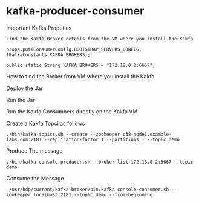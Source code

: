 # kafka-producer-consumer


Important Kafka Propeties 

    Find the Kakfa Broker details from the VM where you install the Kakfa 
    
    props.put(ConsumerConfig.BOOTSTRAP_SERVERS_CONFIG, IKafkaConstants.KAFKA_BROKERS);

    public static String KAFKA_BROKERS = "172.18.0.2:6667";

How to find the Broker from VM where you install the Kakfa


Deploy the Jar 

Run the Jar 


Run the Kakfa Consumbers directly on the Kakfa VM

Create a Kakfa Topci as follows 

    ./bin/kafka-topics.sh --create --zookeeper c38-node1.example-labs.com:2181 --replication-factor 1 --partitions 1 --topic demo
    

Produce The message 

    ./bin/kafka-console-producer.sh --broker-list 172.18.0.2:6667 --topic demo

Consume the Message 
 
     /usr/hdp/current/kafka-broker/bin/kafka-console-consumer.sh --zookeeper localhost:2181 --topic demo --from-beginning
